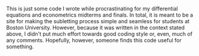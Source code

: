 This is just some code I wrote while procrastinating for my differential equations and econometrics midterms and finals. In total, 
it is meant to be a site for making the subletting process simple and seamless for students at Boston University. However, because
it was written in the context stated above, I didn't put much effort towards good coding style or, even, much of any comments. Hopefully, however,
someone finds this code useful for something.